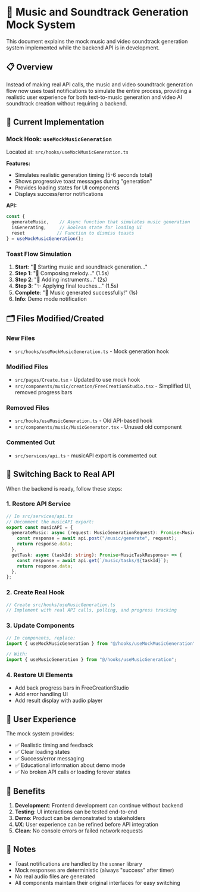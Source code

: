 # 🎵 Music and Soundtrack Generation Mock System

This document explains the mock music and video soundtrack generation system implemented while the backend API is in development.

## 📋 Overview

Instead of making real API calls, the music and video soundtrack generation flow now uses toast notifications to simulate the entire process, providing a realistic user experience for both text-to-music generation and video AI soundtrack creation without requiring a backend.

## 🔄 Current Implementation

### Mock Hook: `useMockMusicGeneration`

Located at: `src/hooks/useMockMusicGeneration.ts`

**Features:**
- Simulates realistic generation timing (5-6 seconds total)
- Shows progressive toast messages during "generation"
- Provides loading states for UI components
- Displays success/error notifications

**API:**
```typescript
const { 
  generateMusic,    // Async function that simulates music generation
  isGenerating,     // Boolean state for loading UI
  reset            // Function to dismiss toasts
} = useMockMusicGeneration();
```

### Toast Flow Simulation

1. **Start**: "🎵 Starting music and soundtrack generation..."
2. **Step 1**: "🎼 Composing melody..." (1.5s)
3. **Step 2**: "🎹 Adding instruments..." (2s) 
4. **Step 3**: "✨ Applying final touches..." (1.5s)
5. **Complete**: "🎉 Music generated successfully!" (1s)
6. **Info**: Demo mode notification

## 🗂 Files Modified/Created

### New Files
- `src/hooks/useMockMusicGeneration.ts` - Mock generation hook

### Modified Files
- `src/pages/Create.tsx` - Updated to use mock hook
- `src/components/music/creation/FreeCreationStudio.tsx` - Simplified UI, removed progress bars

### Removed Files  
- `src/hooks/useMusicGeneration.ts` - Old API-based hook
- `src/components/music/MusicGenerator.tsx` - Unused old component

### Commented Out
- `src/services/api.ts` - musicAPI export is commented out

## 🔧 Switching Back to Real API

When the backend is ready, follow these steps:

### 1. Restore API Service
```typescript
// In src/services/api.ts
// Uncomment the musicAPI export:
export const musicAPI = {
  generateMusic: async (request: MusicGenerationRequest): Promise<MusicGenerationResponse> => {
    const response = await api.post("/music/generate", request);
    return response.data;
  },
  getTask: async (taskId: string): Promise<MusicTaskResponse> => {
    const response = await api.get(`/music/tasks/${taskId}`);
    return response.data;
  },
};
```

### 2. Create Real Hook
```typescript
// Create src/hooks/useMusicGeneration.ts
// Implement with real API calls, polling, and progress tracking
```

### 3. Update Components
```typescript
// In components, replace:
import { useMockMusicGeneration } from "@/hooks/useMockMusicGeneration";

// With:
import { useMusicGeneration } from "@/hooks/useMusicGeneration";
```

### 4. Restore UI Elements
- Add back progress bars in FreeCreationStudio
- Add error handling UI
- Add result display with audio player

## 🎨 User Experience

The mock system provides:
- ✅ Realistic timing and feedback
- ✅ Clear loading states
- ✅ Success/error messaging
- ✅ Educational information about demo mode
- ✅ No broken API calls or loading forever states

## 🚀 Benefits

1. **Development**: Frontend development can continue without backend
2. **Testing**: UI interactions can be tested end-to-end
3. **Demo**: Product can be demonstrated to stakeholders
4. **UX**: User experience can be refined before API integration
5. **Clean**: No console errors or failed network requests

## 📝 Notes

- Toast notifications are handled by the `sonner` library
- Mock responses are deterministic (always "success" after timer)
- No real audio files are generated
- All components maintain their original interfaces for easy switching